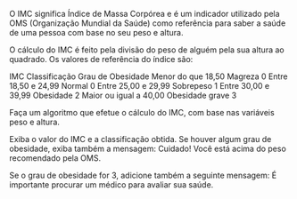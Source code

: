 O IMC significa Índice de Massa Corpórea e é um indicador utilizado pela OMS (Organização Mundial da Saúde) como referência para saber a saúde de uma pessoa com base no seu peso e altura.

O cálculo do IMC é feito pela divisão do peso de alguém pela sua altura ao quadrado. Os valores de referência do índice são:

IMC	                Classificação	Grau de Obesidade
Menor do que 18,50	    Magreza	            0
Entre 18,50 e 24,99	    Normal	            0
Entre 25,00 e 29,99	    Sobrepeso	        1
Entre 30,00 e 39,99	    Obesidade	        2
Maior ou igual a 40,00	Obesidade  grave	3

Faça um algoritmo que efetue o cálculo do IMC, com base nas variáveis peso e altura.

Exiba o valor do IMC e a classificação obtida. Se houver algum grau de obesidade, exiba também a mensagem: Cuidado! Você está acima do peso recomendado pela OMS.

Se o grau de obesidade for 3, adicione também a seguinte mensagem: É importante procurar um médico para avaliar sua saúde.